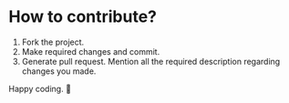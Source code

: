# How to contribute?

1. Fork the project. 
2. Make required changes and commit. 
3. Generate pull request. Mention all the required description regarding changes you made.

Happy coding. 🙂

